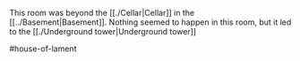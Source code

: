 This room was beyond the [[./Cellar|Cellar]] in the [[../Basement|Basement]]. Nothing seemed to happen in this room, but it led to the [[./Underground tower|Underground tower]]

#house-of-lament 